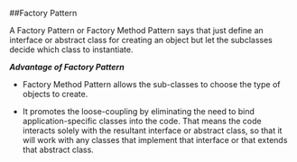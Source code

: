 ##Factory Pattern

A Factory Pattern or Factory Method Pattern says that just define an interface or abstract class for creating an object but let the subclasses decide which class to instantiate.

**_Advantage of Factory Pattern_**

* Factory Method Pattern allows the sub-classes to choose the type of objects to create.

* It promotes the loose-coupling by eliminating the need to bind application-specific classes into the code. That means the code interacts solely with the resultant interface or abstract class, so that it will work with any classes that implement that interface or that extends that abstract class.